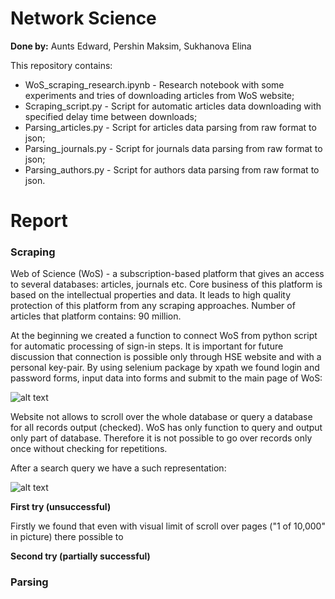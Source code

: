# Network Science

**Done by:** Aunts Edward, Pershin Maksim, Sukhanova Elina

This repository contains:
* WoS_scraping_research.ipynb - Research notebook with some experiments and tries of 
downloading articles from WoS website;
* Scraping_script.py - Script for automatic articles data downloading with specified
delay time between downloads;
* Parsing_articles.py - Script for articles data parsing from raw format to json;
* Parsing_journals.py - Script for journals data parsing from raw format to json;
* Parsing_authors.py - Script for authors data parsing from raw format to json.

# Report

### Scraping

Web of Science (WoS) - a subscription-based platform that gives an access to several 
databases: articles, journals etc. Core business of this platform is based on the
intellectual properties and data. It leads to high quality protection of this 
platform from any scraping approaches. Number of articles that platform contains: 90 million.

At the beginning we created a function to connect WoS from python script for 
automatic processing of sign-in steps. It is important for future discussion 
that connection is possible only through HSE website and with a personal key-pair. 
By using selenium package by xpath we found login and password forms, input data
into forms and submit to the main page of WoS:

![alt text](https://psv4.userapi.com/c848136/u167940720/docs/d9/cb0266761286/image_2019-06-27_03-47-15.png?extra=WuBJwI4ScgoZ_UxqLjLB9Dk9mfdDdlDRNEpyFw8KEjYo1CfIetePCF4ojYlrRRboQSnS7XbkJuKIWdPPa_zrJrm6idalmKVyzMDefvcDW4S0stIvdmY1eCnHT0g2je73bP2HVzU6M6o70lDHI00IZXoCCr4)

Website not allows to scroll over the whole database or query a database for all 
records output (checked). WoS has only function to query and output only part of
database. Therefore it is not possible to go over records only once without
checking for repetitions.

After a search query we have a such representation:

![alt text](https://psv4.userapi.com/c848436/u167940720/docs/d11/95e7d0687d60/image_2019-06-27_04-12-00.png?extra=qn1HHwEo_ssL1o-KrhPrgT-9k9pdLO_pnTFgl2ybHrNYWYl6WYJr73drz64eiHX8Qqi2wvYrYdaQYZY8yVr3ufmQ7LFZfk8lmT1Nm1itsEx1BZaj9AsGatPRsSr2vaihII82F0f3UIUdfiBFtbNdnRLLDfI)

**First try (unsuccessful)**

Firstly we found that even with visual limit of scroll over pages ("1 of 10,000" in picture)
there possible to 


**Second try (partially successful)**


### Parsing
